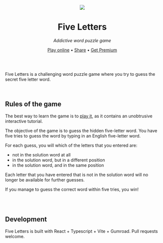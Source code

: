 <p align="center"><a href="https://fiveletters.xyz"><img src="https://www.fiveletters.xyz/og.png" /></a></p>

<h1 align="center">Five Letters</h1>
<p align="center"><em>Addictive word puzzle game</em></p>
<p align="center"><a href="https://fiveletters.xyz">Play online<a> • <a href="http://www.twitter.com/share?text=Five Letters - Addictive word puzzle game&url=https://fiveletters.xyz">
Share</a> • <a href="https://fiveletters.xyz/getpremium">Get Premium</a></p>

<br />
<br />
<p>
Five Letters is a challenging word puzzle game where you try to guess the secret five letter word.
</p>

<br />

## Rules of the game

The best way to learn the game is to <a href="https://fiveletters.xyz">play it</a>, as it contains an unobtrusive interactive tutorial.

The objective of the game is to guess the hidden five-letter word.
You have five tries to guess the word by typing in an English five-letter word.

For each guess, you will which of the letters that you entered are:
- not in the solution word at all
- in the solution word, but in a different position
- in the solution word, and in the same position

Each letter that you have entered that is not in the solution word will no longer be available for further guesses.

If you manage to guess the correct word within five tries, you win! 

<br />
<br />

## Development

Five Letters is built with React + Typescript + Vite + Gumroad.
Pull requests welcome.
